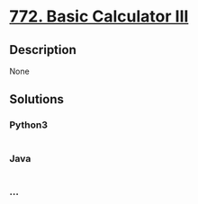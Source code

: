 # [772. Basic Calculator III](https://leetcode.com/problems/basic-calculator-iii)

## Description
None


## Solutions


### Python3

```python

```

### Java

```java

```

### ...
```

```
